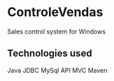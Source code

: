 # ControleVendas
Sales control system for Windows

## Technologies used

Java
JDBC
MySql
API
MVC
Maven
